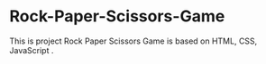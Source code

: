 # Rock-Paper-Scissors-Game
This is project Rock Paper Scissors Game is based on HTML, CSS, JavaScript .
